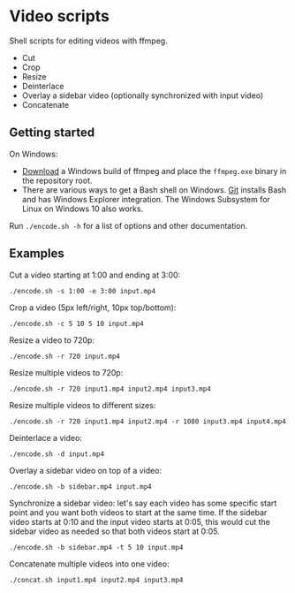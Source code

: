 # Video scripts

Shell scripts for editing videos with ffmpeg.

* Cut
* Crop
* Resize
* Deinterlace
* Overlay a sidebar video (optionally synchronized with input video)
* Concatenate

## Getting started

On Windows:

* [Download](https://ffmpeg.zeranoe.com/builds/) a Windows build of ffmpeg and
  place the `ffmpeg.exe` binary in the repository root.
* There are various ways to get a Bash shell on Windows.
  [Git](https://git-scm.com/downloads) installs Bash and has Windows Explorer
  integration. The Windows Subsystem for Linux on Windows 10 also works.

Run `./encode.sh -h` for a list of options and other documentation.

## Examples

Cut a video starting at 1:00 and ending at 3:00:

```shell
./encode.sh -s 1:00 -e 3:00 input.mp4
```

Crop a video (5px left/right, 10px top/bottom):

```shell
./encode.sh -c 5 10 5 10 input.mp4
```

Resize a video to 720p:

```shell
./encode.sh -r 720 input.mp4
```

Resize multiple videos to 720p:

```shell
./encode.sh -r 720 input1.mp4 input2.mp4 input3.mp4
```

Resize multiple videos to different sizes:

```shell
./encode.sh -r 720 input1.mp4 input2.mp4 -r 1080 input3.mp4 input4.mp4
```

Deinterlace a video:

```shell
./encode.sh -d input.mp4
```

Overlay a sidebar video on top of a video:

```shell
./encode.sh -b sidebar.mp4 input.mp4
```

Synchronize a sidebar video: let's say each video has some specific start point
and you want both videos to start at the same time. If the sidebar video starts
at 0:10 and the input video starts at 0:05, this would cut the sidebar video as
needed so that both videos start at 0:05.

```shell
./encode.sh -b sidebar.mp4 -t 5 10 input.mp4
```

Concatenate multiple videos into one video:

```shell
./concat.sh input1.mp4 input2.mp4 input3.mp4
```

